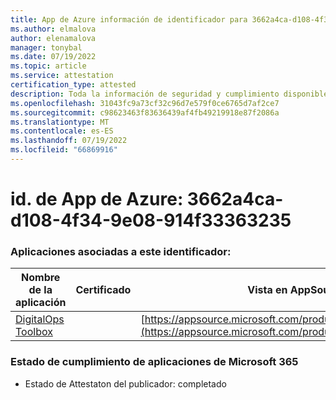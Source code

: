 ```yaml
---
title: App de Azure información de identificador para 3662a4ca-d108-4f34-9e08-914f33363235
ms.author: elmalova
author: elenamalova
manager: tonybal
ms.date: 07/19/2022
ms.topic: article
ms.service: attestation
certification_type: attested
description: Toda la información de seguridad y cumplimiento disponible para 3662a4ca-d108-4f34-9e08-914f33363235.
ms.openlocfilehash: 31043fc9a73cf32c96d7e579f0ce6765d7af2ce7
ms.sourcegitcommit: c98623463f83636439af4fb49219918e87f2086a
ms.translationtype: MT
ms.contentlocale: es-ES
ms.lasthandoff: 07/19/2022
ms.locfileid: "66869916"
---
```

# <a name="azure-app-id-3662a4ca-d108-4f34-9e08-914f33363235"></a>id. de App de Azure: 3662a4ca-d108-4f34-9e08-914f33363235


### <a name="apps-associated-with-this-id"></a>Aplicaciones asociadas a este identificador:
| **Nombre de la aplicación** | **Certificado** | **Vista en AppSource** |
|--------------|---------------|-----------------------|
| [DigitalOps Toolbox](../forward/WA200003934.md) |  | [https://appsource.microsoft.com/product/office/WA200003934](https://appsource.microsoft.com/product/office/WA200003934) |

### <a name="microsoft-365-app-compliance-status"></a>Estado de cumplimiento de aplicaciones de Microsoft 365
- Estado de Attestaton del publicador: completado
